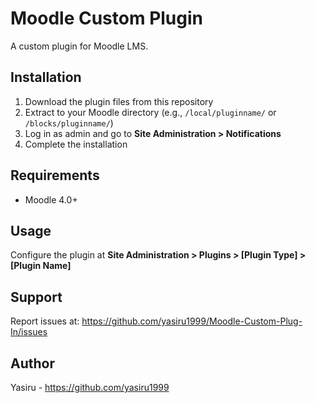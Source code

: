 # Moodle Custom Plugin

A custom plugin for Moodle LMS.

## Installation

1. Download the plugin files from this repository
2. Extract to your Moodle directory (e.g., `/local/pluginname/` or `/blocks/pluginname/`)
3. Log in as admin and go to **Site Administration > Notifications**
4. Complete the installation

## Requirements

- Moodle 4.0+

## Usage

Configure the plugin at **Site Administration > Plugins > [Plugin Type] > [Plugin Name]**

## Support

Report issues at: https://github.com/yasiru1999/Moodle-Custom-Plug-In/issues

## Author

Yasiru - https://github.com/yasiru1999
